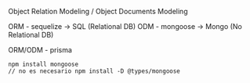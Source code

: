 


Object Relation Modeling / Object Documents Modeling

ORM - sequelize -> SQL (Relational DB)
ODM - mongoose -> Mongo (No Relational DB)

ORM/ODM - prisma

```shell
npm install mongoose
// no es necesario npm install -D @types/mongoose
```
